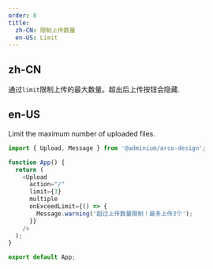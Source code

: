 ```yaml
---
order: 8
title:
  zh-CN: 限制上传数量
  en-US: Limit
---
```


## zh-CN

通过`limit`限制上传的最大数量。超出后上传按钮会隐藏.

## en-US

Limit the maximum number of uploaded files.

```js
import { Upload, Message } from '@adminium/arco-design';

function App() {
  return (
    <Upload
      action="/"
      limit={3}
      multiple
      onExceedLimit={() => {
        Message.warning('超过上传数量限制！最多上传3个');
      }}
    />
  );
}

export default App;
```
